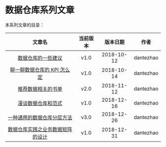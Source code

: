 # 数据仓库系列文章

本系列文章的目录：

|                            文章名                            | 当前版本 |  版本日期  |   作者    |
| :----------------------------------------------------------: | :------: | :--------: | :-------: |
|    [数据仓库的一些建议](./the-tips-of-data-warehouse.md)     |   v1.0   | 2018-10-12 | dantezhao |
|    [聊一聊数据仓库的 KPI 怎么定](./data-warehouse-kpi.md)    |   v1.0   | 2018-10-14 | dantezhao |
|   [推荐数据相关的书单](./book-list-for-data-warehouse.md)    |   v2.0   | 2018-11-12 | dantezhao |
|  [漫谈数据仓库和范式](./data-warehouse-and-normal-form.md)   |   v1.0   | 2018-12-16 | dantezhao |
| [一种通用的数据仓库分层方法](./data-layer-of-the-data-warehouse.md) |   v3.0   | 2018-12-26 | dantezhao |
| [数据仓库实践之业务数据矩阵的设计](./the-design-of-business-data-matrix.md) |   v1.0   | 2018-12-31 | dantezhao |

